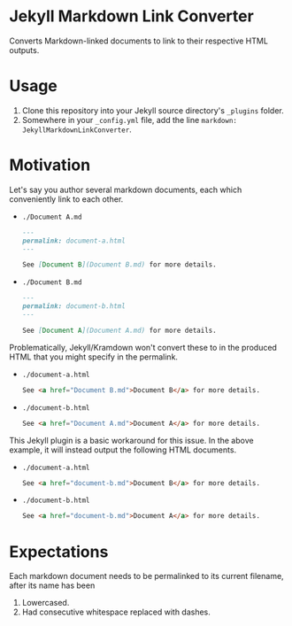 # Jekyll Markdown Link Converter

Converts Markdown-linked documents to link to their respective HTML outputs.

# Usage

1. Clone this repository into your Jekyll source directory's `_plugins` folder.
2. Somewhere in your `_config.yml` file, add the line `markdown: JekyllMarkdownLinkConverter`.

# Motivation

Let's say you author several markdown documents, each which conveniently link to each other.

* `./Document A.md`

    ```markdown
    ---
    permalink: document-a.html
    ---

    See [Document B](Document B.md) for more details.
    ```

* `./Document B.md`

    ```markdown
    ---
    permalink: document-b.html
    ---

    See [Document A](Document A.md) for more details.
    ```

Problematically, Jekyll/Kramdown won't convert these to in the produced HTML that you might specify in the permalink.

* `./document-a.html`

    ```html
    See <a href="Document B.md">Document B</a> for more details.
    ```

* `./document-b.html`

    ```markdown
    See <a href="Document A.md">Document A</a> for more details.
    ```

This Jekyll plugin is a basic workaround for this issue.
In the above example, it will instead output the following HTML documents.

* `./document-a.html`

    ```html
    See <a href="document-b.md">Document B</a> for more details.
    ```

* `./document-b.html`

    ```markdown
    See <a href="document-b.md">Document A</a> for more details.
    ```

# Expectations

Each markdown document needs to be permalinked to its current filename, after its name has been

1. Lowercased.
2. Had consecutive whitespace replaced with dashes.
